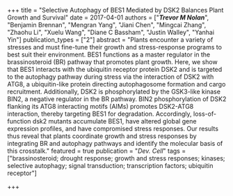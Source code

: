 +++
title = "Selective Autophagy of BES1 Mediated by DSK2 Balances Plant Growth and Survival"
date = 2017-04-01
authors = ["__***Trevor M Nolan***__", "Benjamin Brennan", "Mengran Yang", "Jiani Chen", "Mingcai Zhang", "Zhaohu Li", "Xuelu Wang", "Diane C Bassham", "Justin Walley", "Yanhai Yin"]
publication_types = ["2"]
abstract = "Plants encounter a variety of stresses and must fine-tune their growth and stress-response programs to best suit their environment. BES1 functions as a master regulator in the brassinosteroid (BR) pathway that promotes plant growth. Here, we show that BES1 interacts with the ubiquitin receptor protein DSK2 and is targeted to the autophagy pathway during stress via the interaction of DSK2 with ATG8, a ubiquitin-like protein directing autophagosome formation and cargo recruitment. Additionally, DSK2 is phosphorylated by the GSK3-like kinase BIN2, a negative regulator in the BR pathway. BIN2 phosphorylation of DSK2 flanking its ATG8 interacting motifs (AIMs) promotes DSK2-ATG8 interaction, thereby targeting BES1 for degradation. Accordingly, loss-of-function dsk2 mutants accumulate BES1, have altered global gene expression profiles, and have compromised stress responses. Our results thus reveal that plants coordinate growth and stress responses by integrating BR and autophagy pathways and identify the molecular basis of this crosstalk."
featured = true
publication = "*Dev. Cell*"
tags = ["brassinosteroid; drought response; growth and stress responses; kinases; selective autophagy; signal transduction; transcription factors; ubiquitin receptor"]

+++


